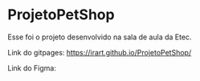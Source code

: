 # ProjetoPetShop
Esse foi o projeto desenvolvido na sala de aula da Etec.

Link do gitpages:
 https://irart.github.io/ProjetoPetShop/
 
 Link do Figma:
